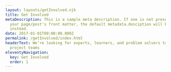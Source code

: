 ```yaml
---
layout: layouts/getInvolved.njk
title: Get Involved
metaDescription: This is a sample meta description. If one is not present in
  your page/post's front matter, the default metadata.desciption will be used
  instead.
date: 2017-01-01T00:00:00.000Z
permalink: /getInvolved/index.html
headerText: We’re looking for experts, learners, and problem solvers to join our
  project teams
eleventyNavigation:
  key: Get Involved
  order: 1
---
```

